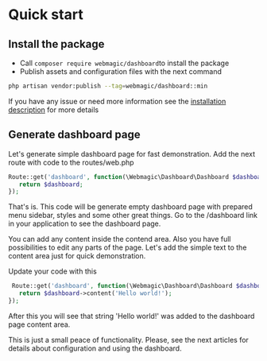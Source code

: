 # Quick start
## Install the package
- Call  ``composer require webmagic/dashboard``to install the package
- Publish assets and configuration files with the next command
```bash
php artisan vendor:publish --tag=webmagic/dashboard::min
```
If you have any issue or need more information see the [installation description](docs/installation.md) for more details
## Generate dashboard page
Let's generate simple dashboard page for fast demonstration. Add the next route with code to the routes/web.php
```php
Route::get('dashboard', function(\Webmagic\Dashboard\Dashboard $dashboard){
   return $dashboard;
});
```
That's is. This code will be generate empty dashboard page with prepared menu sidebar, styles and some other great things. Go to the /dashboard link in your application to see the dashboard page.

You can add any content inside the contend area. Also you have full possibilities to edit any parts of the page. Let's add the simple text to the content area just for quick demonstration. 

Update your code with this
```php
 Route::get('dashboard', function(\Webmagic\Dashboard\Dashboard $dashboard){
   return $dashboard->content('Hello world!');
});
```
After this you will see that string 'Hello world!' was added to the dashboard page content area. 

This is just a small peace of functionality. Please, see the next articles for details about configuration and using the dashboard.
